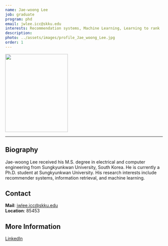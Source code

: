 ```yaml
---
name: Jae-woong Lee
job: graduate
program: phd
email: jwlee.icc@skku.edu
interests: Recommendation systems, Machine Learning, Learning to rank
description:
photo: ../assets/images/profile_Jae_woong_Lee.jpg
order: 1
---
```


<img src="../../assets/images/profile_Jae_woong_Lee.jpg" width="200" height="250">

<hr />

## Biography
Jae-woong Lee received his M.S. degree in electrical and computer engineering from Sungkyunkwan University, South Korea. He is currently a Ph.D. student at Sungkyunkwan University. His research interests include recommender systems, information retrieval, and machine learning. <!-- Write your own biography contents. -->

## Contact
**Mail**: jwlee.icc@skku.edu <!-- Write your own email address -->
<br />
**Location**: 85453 <!-- 85453 or your location address -->

## More Information
[LinkedIn](https://www.linkedin.com/in/cs-jwlee/)


<!-- If you have some personal websites, then write the url here. -->
<!-- If you don't have them, then remove a line '[Persoal Website](--Fill--)' -->
